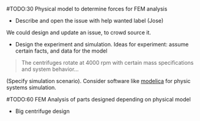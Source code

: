 #TODO:30 Physical model to determine forces for FEM analysis
- Describe and open the  issue with help wanted label (Jose)

We could design and update an issue, to crowd source it.
- Design the experiment and simulation.
Ideas for experiment: assume certain facts, and data for the model
> The centrifuges rotate at 4000 rpm with certain mass specifications and system behavior...

(Specify simulation scenario).
Consider software like [modelica](https://www.youtube.com/watch?v=-mvEUuc-sWE&ab_channel=StrangeLoop) for physic systems simulation.


#TODO:60 FEM Analysis of parts designed depending on physical model
- Big centrifuge design
